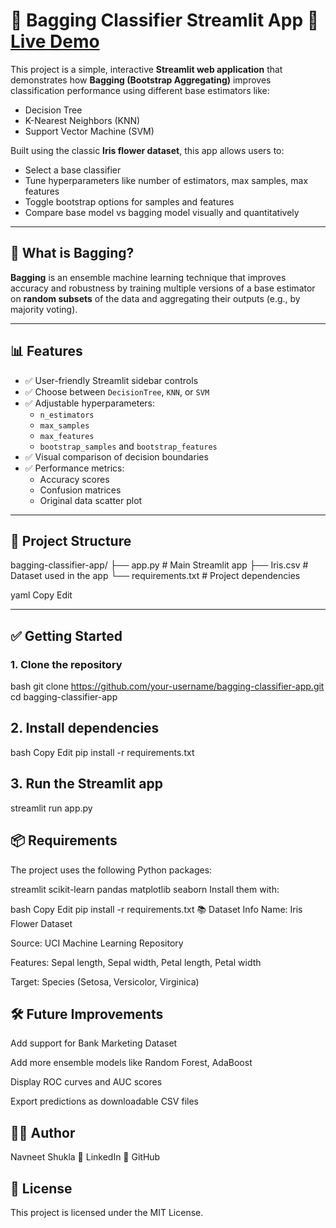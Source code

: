 # 🌸 Bagging Classifier Streamlit App 🔗 **[Live Demo](https://bagging-classifier-app-w99ufcaqhedzw9bnffowna.streamlit.app/)**

This project is a simple, interactive **Streamlit web application** that demonstrates how **Bagging (Bootstrap Aggregating)** improves classification performance using different base estimators like:

- Decision Tree  
- K-Nearest Neighbors (KNN)  
- Support Vector Machine (SVM)

Built using the classic **Iris flower dataset**, this app allows users to:

- Select a base classifier  
- Tune hyperparameters like number of estimators, max samples, max features  
- Toggle bootstrap options for samples and features  
- Compare base model vs bagging model visually and quantitatively  

---

## 🧠 What is Bagging?

**Bagging** is an ensemble machine learning technique that improves accuracy and robustness by training multiple versions of a base estimator on **random subsets** of the data and aggregating their outputs (e.g., by majority voting).

---

## 📊 Features

- ✅ User-friendly Streamlit sidebar controls  
- ✅ Choose between `DecisionTree`, `KNN`, or `SVM`  
- ✅ Adjustable hyperparameters:
  - `n_estimators`
  - `max_samples`
  - `max_features`
  - `bootstrap_samples` and `bootstrap_features`
- ✅ Visual comparison of decision boundaries
- ✅ Performance metrics:
  - Accuracy scores  
  - Confusion matrices  
  - Original data scatter plot

---

## 📁 Project Structure

bagging-classifier-app/
├── app.py # Main Streamlit app
├── Iris.csv # Dataset used in the app
└── requirements.txt # Project dependencies

yaml
Copy
Edit

---

## ✅ Getting Started

### 1. Clone the repository

bash
git clone https://github.com/your-username/bagging-classifier-app.git
cd bagging-classifier-app
## 2. Install dependencies
bash
Copy
Edit
pip install -r requirements.txt

## 3. Run the Streamlit app
streamlit run app.py

## 📦 Requirements
The project uses the following Python packages:

streamlit
scikit-learn
pandas
matplotlib
seaborn
Install them with:

bash
Copy
Edit
pip install -r requirements.txt
📚 Dataset Info
Name: Iris Flower Dataset

Source: UCI Machine Learning Repository

Features: Sepal length, Sepal width, Petal length, Petal width

Target: Species (Setosa, Versicolor, Virginica)

## 🛠️ Future Improvements
Add support for Bank Marketing Dataset

Add more ensemble models like Random Forest, AdaBoost

Display ROC curves and AUC scores

Export predictions as downloadable CSV files

## 🙋‍♂️ Author
Navneet Shukla
🔗 LinkedIn
🐙 GitHub

## 📃 License
This project is licensed under the MIT License.
